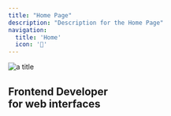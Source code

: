 ```yaml
---
title: "Home Page"
description: "Description for the Home Page"
navigation:
  title: 'Home'
  icon: '🏡'
---
```



<!-- # Alessandro <br><span>Lo Verde</span> -->
![a title](/img/alessandroLoVerde.svg)
## <span>Frontend</span> Developer<br>for web interfaces



